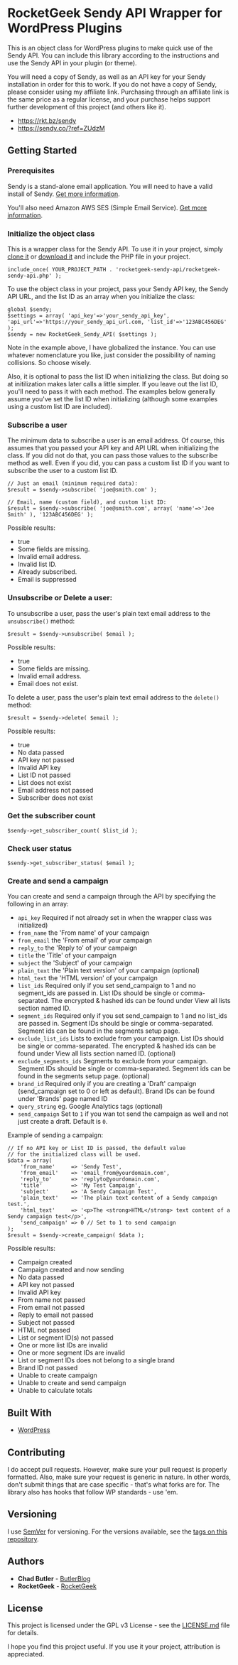 # RocketGeek Sendy API Wrapper for WordPress Plugins

This is an object class for WordPress plugins to make quick use of the Sendy API. You can include this library according to the instructions and use the Sendy API in your plugin (or theme).

You will need a copy of Sendy, as well as an API key for your Sendy installation in order for this to work.  If you do not have a copy of Sendy, please consider using my affiliate link.  Purchasing through an affiliate link is the same price as a regular license, and your purchase helps support further development of this project (and others like it).

* https://rkt.bz/sendy
* https://sendy.co/?ref=ZUdzM

## Getting Started

### Prerequisites

Sendy is a stand-alone email application. You will need to have a valid install of Sendy. [Get more information](https://rkt.bz/sendy).

You'll also need Amazon AWS SES (Simple Email Service). [Get more information](https://aws.amazon.com/ses/). 

### Initialize the object class

This is a wrapper class for the Sendy API.  To use it in your project, simply [clone it](https://github.com/rocketgeek/sendy-api.git) or [download it](https://github.com/rocketgeek/sendy-api/archive/master.zip) and include the PHP file in your project.

```
include_once( YOUR_PROJECT_PATH . 'rocketgeek-sendy-api/rocketgeek-sendy-api.php' );
```

To use the object class in your project, pass your Sendy API key, the Sendy API URL, and the list ID as an array when you initialize the class:
```
global $sendy;
$settings = array( 'api_key'=>'your_sendy_api_key', 'api_url'=>'https://your_sendy_api_url.com, 'list_id'=>'123ABC456DEG' );
$sendy = new RocketGeek_Sendy_API( $settings );
```
Note in the example above, I have globalized the instance. You can use whatever nomenclature you like, just consider the possibility of naming collisions. So choose wisely.

Also, it is optional to pass the list ID when initializing the class. But doing so at initilization makes later calls a little simpler. If you leave out the list ID, you'll need to pass it with each method.  The examples below generally assume you've set the list ID when initializing (although some examples using a custom list ID are included).

### Subscribe a user

The minimum data to subscribe a user is an email address.  Of course, this assumes that you passed your API key and API URL when initializing the class. If you did not do that, you can pass those values to the subscribe method as well. Even if you did, you can pass a custom list ID if you want to subscribe the user to a custom list ID.
```
// Just an email (minimum required data):
$result = $sendy->subscribe( 'joe@smith.com' );

// Email, name (custom field), and custom list ID:
$result = $sendy->subscribe( 'joe@smith.com', array( 'name'=>'Joe Smith' ), '123ABC456DEG' );
```
Possible results:
* true
* Some fields are missing.
* Invalid email address.
* Invalid list ID.
* Already subscribed.
* Email is suppressed

### Unsubscribe or Delete a user:

To unsubscribe a user, pass the user's plain text email address to the `unsubscribe()` method:
```
$result = $sendy->unsubscribe( $email );
```
Possible results:
* true
* Some fields are missing.
* Invalid email address.
* Email does not exist.

To delete a user, pass the user's plain text email address to the `delete()` method:

```
$result = $sendy->delete( $email );
```
Possible results:
* true
* No data passed
* API key not passed
* Invalid API key
* List ID not passed
* List does not exist
* Email address not passed
* Subscriber does not exist

### Get the subscriber count
```
$sendy->get_subscriber_count( $list_id );
```

### Check user status
```
$sendy->get_subscriber_status( $email );
```

### Create and send a campaign

You can create and send a campaign through the API by specifying the following in an array:

* `api_key` Required if not already set in when the wrapper class was initialized)
* `from_name` the 'From name' of your campaign
* `from_email` the 'From email' of your campaign
* `reply_to` the 'Reply to' of your campaign
* `title` the 'Title' of your campaign
* `subject` the 'Subject' of your campaign
* `plain_text` the 'Plain text version' of your campaign (optional)
* `html_text` the 'HTML version' of your campaign
* `list_ids` Required only if you set send_campaign to 1 and no segment_ids are passed in. List IDs should be single or comma-separated. The encrypted & hashed ids can be found under View all lists section named ID.
* `segment_ids` Required only if you set send_campaign to 1 and no list_ids are passed in. Segment IDs should be single or comma-separated. Segment ids can be found in the segments setup page.
* `exclude_list_ids` Lists to exclude from your campaign. List IDs should be single or comma-separated. The encrypted & hashed ids can be found under View all lists section named ID. (optional)
* `exclude_segments_ids` Segments to exclude from your campaign. Segment IDs should be single or comma-separated. Segment ids can be found in the segments setup page. (optional)
* `brand_id` Required only if you are creating a 'Draft' campaign (send_campaign set to 0 or left as default). Brand IDs can be found under 'Brands' page named ID
* `query_string` eg. Google Analytics tags (optional) 
* `send_campaign` Set to `1` if you wan tot send the campaign as well and not just create a draft. Default is `0`.

Example of sending a campaign:
```
// If no API key or List ID is passed, the default value
// for the initialized class will be used.
$data = array(
	'from_name'     => 'Sendy Test',
	'from_email'    => 'email_from@yourdomain.com',
	'reply_to'      => 'replyto@yourdomain.com',
	'title'         => 'My Test Campaign',
	'subject'       => 'A Sendy Campaign Test',
	'plain_text'    => 'The plain text content of a Sendy campaign test.',
	'html_text'     => '<p>The <strong>HTML</strong> text content of a Sendy campaign test</p>',
	'send_campaign' => 0 // Set to 1 to send campaign
);
$result = $sendy->create_campaign( $data );
```
Possible results:
* Campaign created
* Campaign created and now sending
* No data passed
* API key not passed
* Invalid API key
* From name not passed
* From email not passed
* Reply to email not passed
* Subject not passed
* HTML not passed
* List or segment ID(s) not passed
* One or more list IDs are invalid
* One or more segment IDs are invalid
* List or segment IDs does not belong to a single brand
* Brand ID not passed
* Unable to create campaign
* Unable to create and send campaign
* Unable to calculate totals

## Built With

* [WordPress](https://make.wordpress.org/)

## Contributing

I do accept pull requests. However, make sure your pull request is properly formatted. Also, make sure your request is generic in nature. In other words, don't submit things that are case specific - that's what forks are for. The library also has hooks that follow WP standards - use 'em.

## Versioning

I use [SemVer](http://semver.org/) for versioning. For the versions available, see the [tags on this repository](https://github.com/rocketgeek/jquery_tabs/tags). 

## Authors

* **Chad Butler** - [ButlerBlog](https://github.com/butlerblog)
* **RocketGeek** - [RocketGeek](https://github.com/rocketgeek)

## License

This project is licensed under the GPL v3 License - see the [LICENSE.md](LICENSE.md) file for details.

I hope you find this project useful. If you use it your project, attribution is appreciated.
